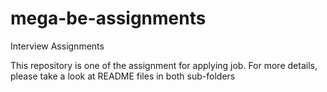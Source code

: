 # mega-be-assignments
Interview Assignments

This repository is one of the assignment for applying job.
For more details, please take a look at README files in both sub-folders
